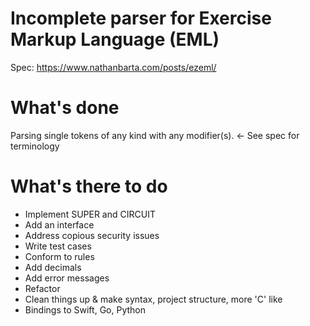 # Incomplete parser for Exercise Markup Language (EML)

Spec: https://www.nathanbarta.com/posts/ezeml/

# What's done

Parsing single tokens of any kind with any modifier(s). <- See spec for terminology 

# What's there to do

- Implement SUPER and CIRCUIT
- Add an interface
- Address copious security issues
- Write test cases 
- Conform to rules
- Add decimals 
- Add error messages
- Refactor
- Clean things up & make syntax, project structure, more 'C' like
- Bindings to Swift, Go, Python